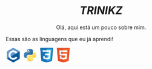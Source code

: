 <H1 align=center><I>TRINIKZ</I></H1>
<p align=center>Olá, aqui está um pouco sobre mim.</p>
<div style="justify-content: center;"> <p>Essas são as linguagens que eu já aprendi!</p>
<img src="https://raw.githubusercontent.com/devicons/devicon/master/icons/c/c-original.svg" alt="c.logo" widht="40" height="40"> </img>
<img src="https://raw.githubusercontent.com/devicons/devicon/master/icons/python/python-original.svg" alt="python.logo" width="40" height="40"> </img>
<img src="https://raw.githubusercontent.com/devicons/devicon/master/icons/css3/css3-original.svg" alt="css.logo" width="40" height="40"> </img>
<img src="https://raw.githubusercontent.com/devicons/devicon/master/icons/html5/html5-original.svg" alt="css.logo" width="40" height="40"> </img>
</div>
